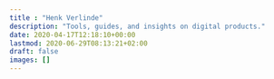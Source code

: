 ```yaml
---
title : "Henk Verlinde"
description: "Tools, guides, and insights on digital products."
date: 2020-04-17T12:18:10+00:00
lastmod: 2020-06-29T08:13:21+02:00
draft: false
images: []
---
```

